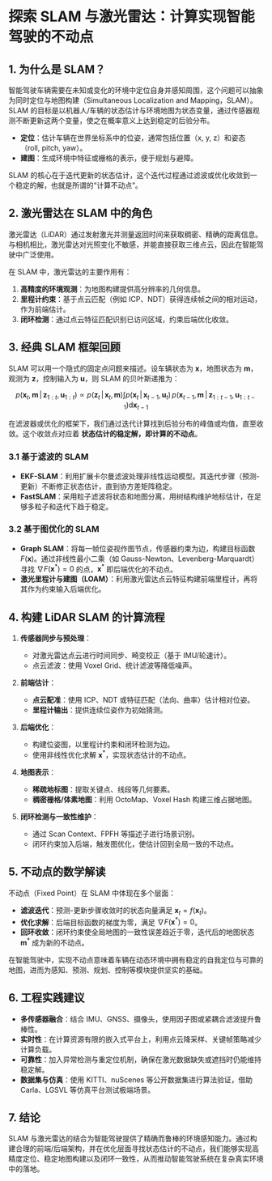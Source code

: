 # 探索 SLAM 与激光雷达：计算实现智能驾驶的不动点

## 1. 为什么是 SLAM？

智能驾驶车辆需要在未知或变化的环境中定位自身并感知周围，这个问题可以抽象为同时定位与地图构建（Simultaneous Localization and Mapping，SLAM）。SLAM 的目标是以机器人/车辆的状态估计与环境地图为状态变量，通过传感器观测不断更新这两个变量，使之在概率意义上达到稳定的后验分布。

- **定位**：估计车辆在世界坐标系中的位姿，通常包括位置（x, y, z）和姿态（roll, pitch, yaw）。
- **建图**：生成环境中特征或栅格的表示，便于规划与避障。

SLAM 的核心在于迭代更新的状态估计，这个迭代过程通过滤波或优化收敛到一个稳定的解，也就是所谓的“计算不动点”。

## 2. 激光雷达在 SLAM 中的角色

激光雷达（LiDAR）通过发射激光并测量返回时间来获取稠密、精确的距离信息。与相机相比，激光雷达对光照变化不敏感，并能直接获取三维点云，因此在智能驾驶中广泛使用。

在 SLAM 中，激光雷达的主要作用有：

1. **高精度的环境观测**：为地图构建提供高分辨率的几何信息。
2. **里程计约束**：基于点云匹配（例如 ICP、NDT）获得连续帧之间的相对运动，作为前端估计。
3. **闭环检测**：通过点云特征匹配识别已访问区域，约束后端优化收敛。

## 3. 经典 SLAM 框架回顾

SLAM 可以用一个隐式的固定点问题来描述。设车辆状态为 $\mathbf{x}$，地图状态为 $\mathbf{m}$，观测为 $\mathbf{z}$，控制输入为 $\mathbf{u}$，则 SLAM 的贝叶斯递推为：

$$
p(\mathbf{x}_t, \mathbf{m} \,|\, \mathbf{z}_{1:t}, \mathbf{u}_{1:t}) \propto p(\mathbf{z}_t \,|\, \mathbf{x}_t, \mathbf{m}) \int p(\mathbf{x}_t \,|\, \mathbf{x}_{t-1}, \mathbf{u}_t) \, p(\mathbf{x}_{t-1}, \mathbf{m} \,|\, \mathbf{z}_{1:t-1}, \mathbf{u}_{1:t-1}) \mathrm{d}\mathbf{x}_{t-1}
$$

在滤波器或优化的框架下，我们通过迭代计算找到后验分布的峰值或均值，直至收敛。这个收敛点对应着 **状态估计的稳定解，即计算的不动点**。

### 3.1 基于滤波的 SLAM

- **EKF-SLAM**：利用扩展卡尔曼滤波处理非线性运动模型。其迭代步骤（预测-更新）不断修正状态估计，直到协方差矩阵稳定。
- **FastSLAM**：采用粒子滤波将状态和地图分离，用树结构维护地标估计，在足够多粒子和迭代下趋于稳定。

### 3.2 基于图优化的 SLAM

- **Graph SLAM**：将每一帧位姿视作图节点，传感器约束为边，构建目标函数 $F(\mathbf{x})$。通过非线性最小二乘（如 Gauss-Newton、Levenberg-Marquardt）寻找 $\nabla F(\mathbf{x}^*) = 0$ 的点，$\mathbf{x}^*$ 即后端优化的不动点。
- **激光里程计与建图（LOAM）**：利用激光雷达点云特征构建前端里程计，再将其作为约束输入后端优化。

## 4. 构建 LiDAR SLAM 的计算流程

1. **传感器同步与预处理**：
   - 对激光雷达点云进行时间同步、畸变校正（基于 IMU/轮速计）。
   - 点云滤波：使用 Voxel Grid、统计滤波等降低噪声。

2. **前端估计**：
   - **点云配准**：使用 ICP、NDT 或特征匹配（法向、曲率）估计相对位姿。
   - **里程计输出**：提供连续位姿作为初始猜测。

3. **后端优化**：
   - 构建位姿图，以里程计约束和闭环检测为边。
   - 使用非线性优化求解 $\mathbf{x}^*$，实现状态估计的不动点。

4. **地图表示**：
   - **稀疏地标图**：提取关键点、线段等几何要素。
   - **稠密栅格/体素地图**：利用 OctoMap、Voxel Hash 构建三维占据地图。

5. **闭环检测与一致性维护**：
   - 通过 Scan Context、FPFH 等描述子进行场景识别。
   - 闭环约束加入后端，触发图优化，使估计回到全局一致的不动点。

## 5. 不动点的数学解读

不动点（Fixed Point）在 SLAM 中体现在多个层面：

- **滤波迭代**：预测-更新步骤收敛时的状态向量满足 $\mathbf{x}_{t} = f(\mathbf{x}_{t})$。
- **优化求解**：后端目标函数的梯度为零，满足 $\nabla F(\mathbf{x}^*) = 0$。
- **回环收敛**：闭环约束使全局地图的一致性误差趋近于零，迭代后的地图状态 $\mathbf{m}^*$ 成为新的不动点。

在智能驾驶中，实现不动点意味着车辆在动态环境中拥有稳定的自我定位与可靠的地图，进而为感知、预测、规划、控制等模块提供坚实的基础。

## 6. 工程实践建议

- **多传感器融合**：结合 IMU、GNSS、摄像头，使用因子图或紧耦合滤波提升鲁棒性。
- **实时性**：在计算资源有限的嵌入式平台上，利用点云降采样、关键帧策略减少计算负载。
- **可靠性**：加入异常检测与重定位机制，确保在激光数据缺失或遮挡时仍能维持稳定解。
- **数据集与仿真**：使用 KITTI、nuScenes 等公开数据集进行算法验证，借助 Carla、LGSVL 等仿真平台测试极端场景。

## 7. 结论

SLAM 与激光雷达的结合为智能驾驶提供了精确而鲁棒的环境感知能力。通过构建合理的前端/后端架构，并在优化层面寻找状态估计的不动点，我们能够实现高精度定位、稳定地图构建以及闭环一致性，从而推动智能驾驶系统在复杂真实环境中的落地。

